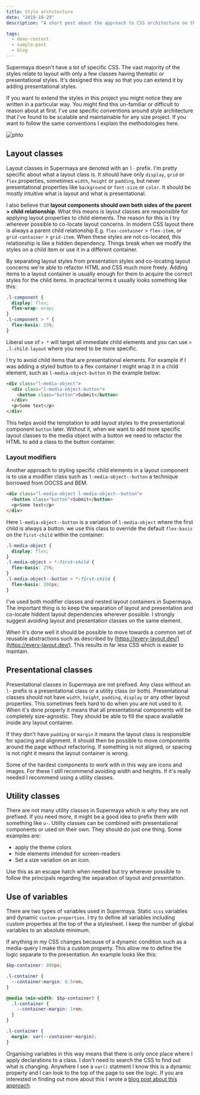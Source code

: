 ```yaml
---
title: Style architecture
date: "2019-10-29"
description: "A short post about the approach to CSS architecture on this project"

tags:
  - demo-content
  - sample-post
  - blog
---
```


Supermaya doesn't have a lot of specific CSS. The vast majority of the styles relate to layout with only a few classes having thematic or presentational styles. It's designed this way so that you can extend it by adding presentational styles.

If you want to extend the styles in this project you might notice they are written in a particular way. You might find this un-familiar or difficult to reason about at first. I've use specific conventions around style architecture that I've found to be scalable and maintainable for any size project. If you want to follow the same conventions I explain the methodologies here.

![phto](https://i.imgur.com/AAVR2qH.jpg)

## Layout classes

Layout classes in Supermaya are denoted with an `l-` prefix. I'm pretty specific about what a layout class is. It should have only `display`, `grid` or `flex` properties, sometimes `width`, `height` or `padding`, but never presentational properties like `background` or `font-size` or `color`. It should be mostly intuitive what is layout and what is presentational.

I also believe that **layout components should own both sides of the parent > child relationship**. What this means is layout classes are responsible for applying layout properties to child elements. The reason for this is I try wherever possible to co-locate layout concerns. In modern CSS layout there is always a parent child relationship E.g. `flex-container` > `flex-item`, or `grid-container` > `grid-item`. When these styles are not co-located, this relationship is like a hidden dependency. Things break when we modify the styles on a child item or use it in a different container.

By separating layout styles from presentation styles and co-locating layout concerns we're able to refactor HTML and CSS much more freely. Adding items to a layout container is usually enough for them to acquire the correct styles for the child items. In practical terms it usually looks something like this:

```css
.l-component {
  display: flex;
  flex-wrap: wrap;
}
.l-component > * {
  flex-basis: 25%;
}
```

Liberal use of `> *` will target all immediate child elements and you can use `> .l-child-layout` where you need to be more specific.

I try to avoid child items that are presentational elements. For example if I was adding a styled button to a flex container I might wrap it in a child element, such as `l-media-object-button` in the example below:

```html
<div class="l-media-object">
  <div class="l-media-object-button">
    <button class="button">Submit</button>
  </div>
  <p>Some text</p>
</div>
```

This helps avoid the temptation to add layout styles to the presentational component `button` later. Without it, when we want to add more specific layout classes to the media object with a button we need to refactor the HTML to add a class to the button container.

### Layout modifiers

Another approach to styling specific child elements in a layout component is to use a modifier class such as `l-media-object--button` a technique borrowed from OOCSS and BEM.

```html
<div class="l-media-object l-media-object--button">
  <button class="button">Submit</button>
  <p>Some text</p>
</div>
```

Here `l-media-object--button` is a variation of `l-media-object` where the first child is always a button. we use this class to override the default `flex-basis` on the `first-child` within the container:

```css
.l-media-object {
  display: flex;
}
.l-media-object > *:first-child {
  flex-basis: 25%;
}
.l-media-object--button > *:first-child {
  flex-basis: 200px;
}
```

I've used both modifier classes and nested layout containers in Supermaya. The important thing is to keep the separation of layout and presentation and co-locate hiddent layout dependencies wherever possible. I strongly suggest avoiding layout and presentation classes on the same element.

When it's done well it should be possible to move towards a common set of reusable abstractions such as described by [https://every-layout.dev/](https://every-layout.dev/). This results in far less CSS which is easier to maintain.

## Presentational classes

Presentational classes in Supermaya are not prefixed. Any class without an `l-` prefix is a presentational class or a utility class (or both). Presentational classes should not have `width`, `height`, `padding`, `display` or any other layout properties. This sometimes feels hard to do when you are not used to it. When it's done properly it means that all presentational components will be completely size-agnostic. They should be able to fill the space available inside any layout container.

If they don't have `padding` or `margin` it means the layout class is responsible for spacing and alignment. It should then be possible to move components around the page without refactoring. If something is not aligned, or spacing is not right it means the layout container is wrong.

Some of the hardest components to work with in this way are icons and images. For these I still recommend avoiding width and heights. If it's really needed I recommend using a utility classes.

## Utility classes

There are not many utility classes in Supermaya which is why they are not prefixed. If you need more, it might be a good idea to prefix them with something like `u-`. Utility classes can be combined with presentational components or used on their own. They should do just one thing. Some examples are:

- apply the theme colors
- hide elements intended for screen-readers
- Set a size variation on an icon.

Use this as an escape hatch when needed but try wherever possible to follow the principals regarding the separation of layout and presentation.

## Use of variables

There are two types of variables used in Supermaya. Static `scss` variables and dynamic `custom-properties`. I try to define all variables including custom properties at the top of the a stylesheet. I keep the number of global variables to an absolute minimum.

If anything in my CSS changes because of a dynamic condition such as a media-query I make this a custom property. This allow me to define the logic separate to the presentation. An example looks like this:

```scss
$bp-container: 800px;

.l-container {
  --container-margin: 0.5rem;
}

@media (min-width: $bp-container) {
  .l-container {
    --container-margin: 1rem;
  }
}

.l-container {
  margin: var(--container-margin);
}
```

Organising variables in this way means that there is only once place where I apply declarations to a class. I don't need to search the CSS to find out what is changing. Anywhere I see a `var()` statment I know this is a dynamic property and I can look to the top of the page to see the logic. If you are interested in finding out more about this I wrote a [blog post about this approach](https://www.madebymike.com.au/writing/using-css-variables/).
